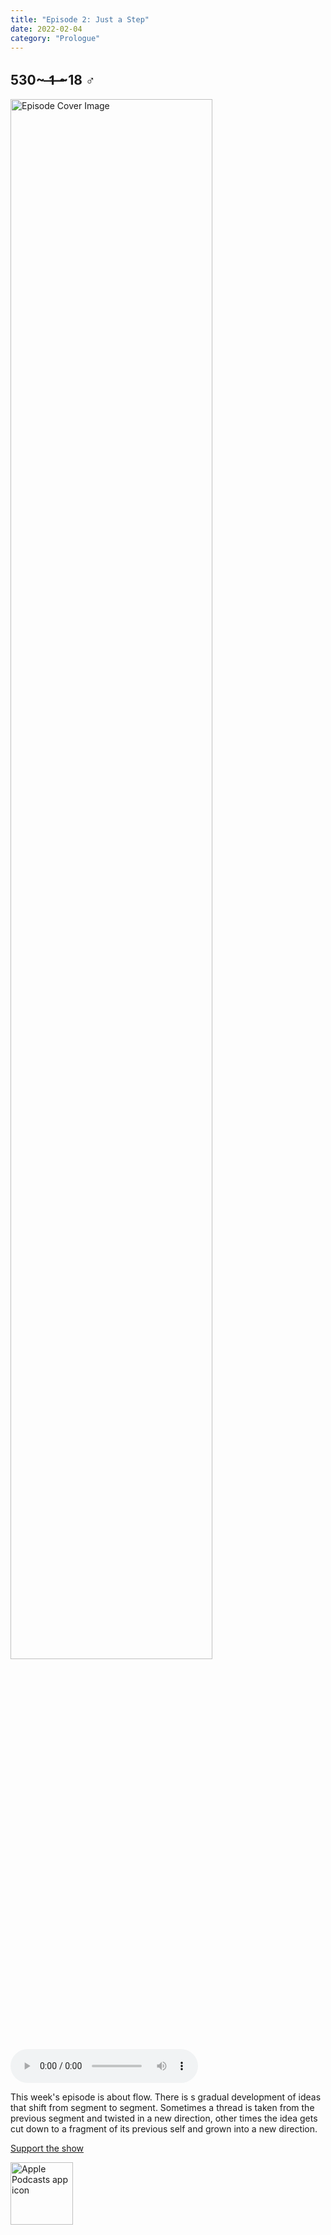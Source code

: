 ```yaml
---
title: "Episode 2: Just a Step"
date: 2022-02-04
category: "Prologue"
---
```

## 530~ ̶1̶ ̶~18 ♂
<img src="https://artwork.captivate.fm/6b537f50-3c0b-4de2-8336-c870906e8191/60854458c4d1acdf4e1c2f79c4137142d85d78e379bdafbd69bd34c85f5819ad.jpg" alt="Episode Cover Image" width=80%/>
<audio controls>
  <source src="https://podcasts.captivate.fm/media/62b8ac64-15d5-44ba-954f-de06d517e508/10007592-episode-2-just-a-step.mp3" type="audio/mpeg">
  Your browser does not support the audio element.
</audio>

<p>This week&apos;s episode is about flow. There is s gradual development of ideas that shift from segment to segment. Sometimes a thread is taken from the previous segment and twisted in a new direction, other times the idea gets cut down to a fragment of its previous self and grown into a new direction. </p><a rel="payment" href="https://www.paypal.com/donate/?hosted_button_id=WX3GRUK5BHJLS">Support the show</a>

<a href="https://podcasts.apple.com/us/podcast/living-room-music/id1608791560?tscg=30200&itsct=podcast_box_appicon&ls=1&mttnsubad=1608791560" style="display: inline-block;"><img src="https://toolbox.marketingtools.apple.com/api/v2/badges/app-icon-podcasts/standard/en-us" alt="Apple Podcasts app icon" style="width: 100px; height: 100px; vertical-align: middle; object-fit: contain;" /></a>
    